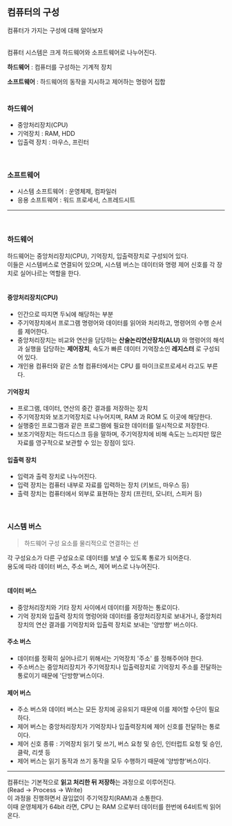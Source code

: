 ## 컴퓨터의 구성
컴퓨터가 가지는 구성에 대해 알아보자   
</br>

컴퓨터 시스템은 크게 하드웨어와 소프트웨어로 나누어진다.   

**하드웨어** : 컴퓨터를 구성하는 기계적 장치    

**소프트웨어** : 하드웨어의 동작을 지시하고 제어하는 명령어 집합     
</br>

### 하드웨어
* 중앙처리장치(CPU)
* 기억장치 : RAM, HDD
* 입출력 장치 : 마우스, 프린터
</br>

### 소프트웨어
* 시스템 소프트웨어 : 운영체제, 컴파일러
* 응용 소프트웨어 : 워드 프로세서, 스프레드시트

---
</br>

### 하드웨어

하드웨어는 중앙처리장치(CPU), 기억장치, 입출력장치로 구성되어 있다.    
이들은 시스템버스로 연결되어 있으며, 시스템 버스는 데이터와 명령 제어 신호를 각 장치로 실어나르는 역할을 한다.    
</br>

#### 중앙처리장치(CPU)
* 인간으로 따지면 두뇌에 해당하는 부분
* 주기억장치에서 프로그램 명령어와 데이터를 읽어와 처리하고, 명령어의 수행 순서를 제어한다.
* 중앙처리장치는 비교와 연산을 담당하는 **산술논리연산장치(ALU)** 와 명령어의 해석과 실행을 담당하는 **제어장치**, 속도가 빠른 데이터 기억장소인 **레지스터** 로 구성되어 있다.
* 개인용 컴퓨터와 같은 소형 컴퓨터에서는 CPU 를 마이크로프로세서 라고도 부른다.

#### 기억장치
* 프로그램, 데이터, 연산의 중간 결과를 저장하는 장치
* 주기억장치와 보조기억장치로 나누어지며, RAM 과 ROM 도 이곳에 해당한다.
* 실행중인 프로그램과 같은 프로그램에 필요한 데이터를 일시적으로 저장한다.
* 보조기억장치는 하드디스크 등을 말하며, 주기억장치에 비해 속도는 느리지만 많은 자료를 영구적으로 보관할 수 있는 장점이 있다.

#### 입출력 장치
* 입력과 출력 장치로 나누어진다.
* 입력 장치는 컴퓨터 내부로 자료를 입력하는 장치 (키보드, 마우스 등)
* 출력 장치는 컴퓨터에서 외부로 표현하는 장치 (프린터, 모니터, 스피커 등)
</br>

### 시스템 버스
> 하드웨어 구성 요소를 물리적으로 연결하는 선

각 구성요소가 다른 구성요소로 데이터를 보낼 수 있도록 통로가 되어준다.   
용도에 따라 데이터 버스, 주소 버스, 제어 버스로 나누어진다.   
</br>

#### 데이터 버스
* 중앙처리장치와 기타 장치 사이에서 데이터를 저장하는 통로이다.
* 기억 장치와 입출력 장치의 명렁어와 데이터를 중앙처리장치로 보내거나, 중앙처리장치의 연산 결과를 기억장치와 입출력 장치로 보내는 '양방향' 버스이다.

#### 주소 버스
* 데이터를 정확히 실어나르기 위해서는 기억장치 '주소' 를 정해주어야 한다.
* 주소버스는 중앙처리장치가 주기억장치나 입출력장치로 기억장치 주소를 전달하는 통로이기 때문에 '단방향'버스이다.

#### 제어 버스
* 주소 버스와 데이터 버스는 모든 장치에 공유되기 때문에 이를 제어할 수단이 필요하다.
* 제어 버스는 중앙처리장치가 기억장치나 입출력장치에 제어 신호를 전달하는 통로이다.
* 제어 신호 종류 : 기억장치 읽기 및 쓰기, 버스 요청 및 승인, 인터럽트 요청 및 승인, 클락, 리셋 등
* 제어 버스는 읽기 동작과 쓰기 동작을 모두 수행하기 때문에 '양방향'버스이다. 

---

컴퓨터는 기본적으로 **읽고 처리한 뒤 저장하**는 과정으로 이루어진다.   
(Read -> Process -> Write)   
이 과정을 진행하면서 끊임없이 주기억장치(RAM)과 소통한다.   
이때 운영체제가 64bit 라면, CPU 는 RAM 으로부터 데이터를 한번에 64비트씩 읽어온다.   

